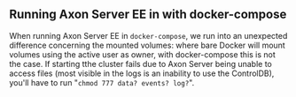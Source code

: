 ## Running Axon Server EE in with docker-compose

When running Axon Server EE in `docker-compose`, we run into an unexpected difference concerning the mounted volumes: where bare Docker will mount volumes using the active user as owner, with docker-compose this is not the case. If starting tthe cluster fails due to Axon Server being unable to access files (most visible in the logs is an inability to use the ControlDB), you'll have to run "`chmod 777 data? events? log?`".